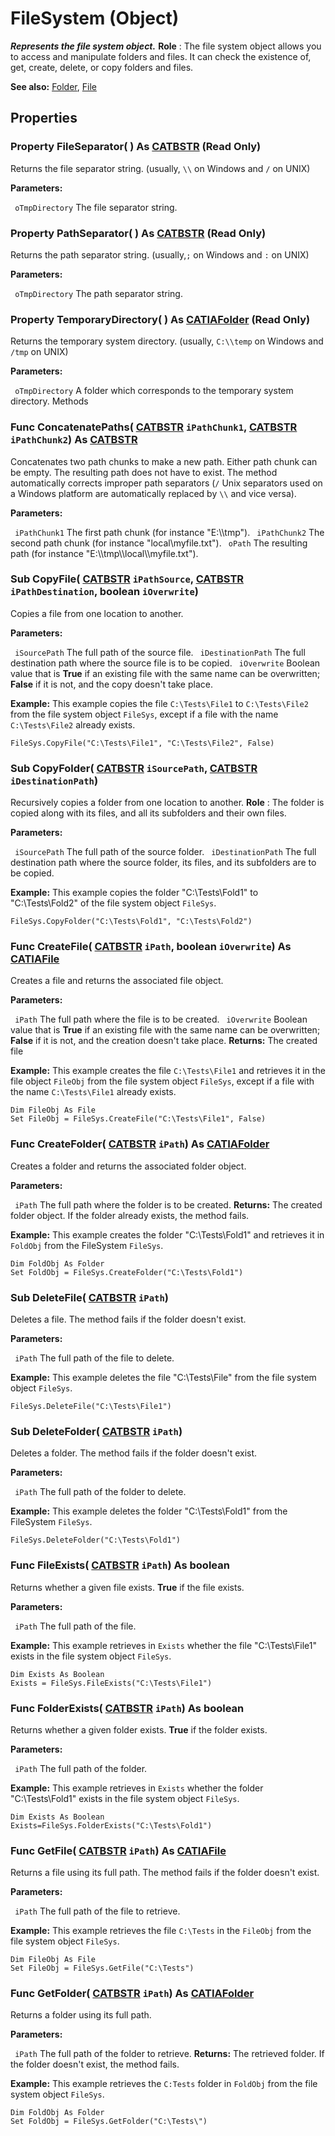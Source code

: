 # FileSystem (Object)

**_Represents the file system object._**
**Role** : The file system object allows you to access and manipulate folders and files. It can check the existence of, get, create, delete, or copy folders and files.

**See also:**      [Folder](../InfInterfaces/interface_Folder_8034.md), [File](../InfInterfaces/interface_File_3552.md)

## Properties

### Property **FileSeparator**( ) As [CATBSTR](../System/typedef_CATBSTR_8129.md) (Read Only)

Returns the file separator string. (usually, `\\` on Windows and `/` on UNIX)

**Parameters:**

` oTmpDirectory`      The file separator string.

### Property **PathSeparator**( ) As [CATBSTR](../System/typedef_CATBSTR_8129.md) (Read Only)

Returns the path separator string. (usually,`;` on Windows and `:` on UNIX)

**Parameters:**

` oTmpDirectory`      The path separator string.

### Property **TemporaryDirectory**( ) As [CATIAFolder](../InfInterfaces/interface_Folder_8034.md) (Read Only)

Returns the temporary system directory. (usually, `C:\\temp` on Windows and `/tmp` on UNIX)

**Parameters:**

` oTmpDirectory`      A folder which corresponds to the temporary system directory.
Methods

### Func **ConcatenatePaths**( [CATBSTR](../System/typedef_CATBSTR_8129.md)  `iPathChunk1`,  [CATBSTR](../System/typedef_CATBSTR_8129.md)  `iPathChunk2`) As [CATBSTR](../System/typedef_CATBSTR_8129.md)

Concatenates two path chunks to make a new path. Either path chunk can be empty. The resulting path does not have to exist. The method automatically corrects improper path separators (`/` Unix separators used on a Windows platform are automatically replaced by `\\` and vice versa).

**Parameters:**

` iPathChunk1`      The first path chunk (for instance "E:\\\tmp").
` iPathChunk2`      The second path chunk (for instance "local\myfile.txt").
` oPath`      The resulting path (for instance "E:\\\tmp\\\local\\\myfile.txt").

### Sub **CopyFile**( [CATBSTR](../System/typedef_CATBSTR_8129.md)  `iPathSource`,  [CATBSTR](../System/typedef_CATBSTR_8129.md)  `iPathDestination`,  boolean  `iOverwrite`)

Copies a file from one location to another.

**Parameters:**

` iSourcePath`      The full path of the source file.
` iDestinationPath`      The full destination path where the source file is to be copied.
` iOverwrite`      Boolean value that is **True** if an existing file with the same name can be overwritten; **False** if it is not, and the copy doesn't take place.

**Example:**      This example copies the file `C:\Tests\File1` to `C:\Tests\File2` from the file system object `FileSys`, except if a file with the name `C:\Tests\File2` already exists.

```VBScript
FileSys.CopyFile("C:\Tests\File1", "C:\Tests\File2", False)

```

### Sub **CopyFolder**( [CATBSTR](../System/typedef_CATBSTR_8129.md)  `iSourcePath`,  [CATBSTR](../System/typedef_CATBSTR_8129.md)  `iDestinationPath`)

Recursively copies a folder from one location to another. **Role** : The folder is copied along with its files, and all its subfolders and their own files.

**Parameters:**

` iSourcePath`      The full path of the source folder.
` iDestinationPath`      The full destination path where the source folder, its files, and its subfolders are to be copied.

**Example:**      This example copies the folder "C:\Tests\Fold1" to "C:\Tests\Fold2" of the file system object `FileSys`.

```VBScript
FileSys.CopyFolder("C:\Tests\Fold1", "C:\Tests\Fold2")

```

### Func **CreateFile**( [CATBSTR](../System/typedef_CATBSTR_8129.md)  `iPath`,  boolean  `iOverwrite`) As [CATIAFile](../InfInterfaces/interface_File_3552.md)

Creates a file and returns the associated file object.

**Parameters:**

` iPath`      The full path where the file is to be created.
` iOverwrite`      Boolean value that is **True** if an existing file with the same name can be overwritten; **False** if it is not, and the creation doesn't take place.
**Returns:**      The created file

**Example:**      This example creates the file `C:\Tests\File1` and retrieves it in the file object `FileObj` from the file system object `FileSys`, except if a file with the name `C:\Tests\File1` already exists.

```VBScript
Dim FileObj As File
Set FileObj = FileSys.CreateFile("C:\Tests\File1", False)

```

### Func **CreateFolder**( [CATBSTR](../System/typedef_CATBSTR_8129.md)  `iPath`) As [CATIAFolder](../InfInterfaces/interface_Folder_8034.md)

Creates a folder and returns the associated folder object.

**Parameters:**

` iPath`      The full path where the folder is to be created.
**Returns:**      The created folder object. If the folder already exists, the method fails.

**Example:**      This example creates the folder "C:\Tests\Fold1" and retrieves it in `FoldObj` from the FileSystem `FileSys`.

```VBScript
Dim FoldObj As Folder
Set FoldObj = FileSys.CreateFolder("C:\Tests\Fold1")

```

### Sub **DeleteFile**( [CATBSTR](../System/typedef_CATBSTR_8129.md)  `iPath`)

Deletes a file.
The method fails if the folder doesn't exist.

**Parameters:**

` iPath`      The full path of the file to delete.

**Example:**      This example deletes the file "C:\Tests\File" from the file system object `FileSys`.

```VBScript
FileSys.DeleteFile("C:\Tests\File1")

```

### Sub **DeleteFolder**( [CATBSTR](../System/typedef_CATBSTR_8129.md)  `iPath`)

Deletes a folder.
The method fails if the folder doesn't exist.

**Parameters:**

` iPath`      The full path of the folder to delete.

**Example:**      This example deletes the folder "C:\Tests\Fold1" from the FileSystem `FileSys`.

```VBScript
FileSys.DeleteFolder("C:\Tests\Fold1")

```

### Func **FileExists**( [CATBSTR](../System/typedef_CATBSTR_8129.md)  `iPath`) As boolean

Returns whether a given file exists.
**True** if the file exists.

**Parameters:**

` iPath`      The full path of the file.

**Example:**      This example retrieves in `Exists` whether the file "C:\Tests\File1" exists in the file system object `FileSys`.

```VBScript
Dim Exists As Boolean
Exists = FileSys.FileExists("C:\Tests\File1")

```

### Func **FolderExists**( [CATBSTR](../System/typedef_CATBSTR_8129.md)  `iPath`) As boolean

Returns whether a given folder exists.
**True** if the folder exists.

**Parameters:**

` iPath`      The full path of the folder.

**Example:**      This example retrieves in `Exists` whether the folder "C:\Tests\Fold1" exists in the file system object `FileSys`.

```VBScript
Dim Exists As Boolean
Exists=FileSys.FolderExists("C:\Tests\Fold1")

```

### Func **GetFile**( [CATBSTR](../System/typedef_CATBSTR_8129.md)  `iPath`) As [CATIAFile](../InfInterfaces/interface_File_3552.md)

Returns a file using its full path.
The method fails if the folder doesn't exist.

**Parameters:**

` iPath`      The full path of the file to retrieve.

**Example:**      This example retrieves the file `C:\Tests` in the `FileObj` from the file system object `FileSys`.

```VBScript
Dim FileObj As File
Set FileObj = FileSys.GetFile("C:\Tests")

```

### Func **GetFolder**( [CATBSTR](../System/typedef_CATBSTR_8129.md)  `iPath`) As [CATIAFolder](../InfInterfaces/interface_Folder_8034.md)

Returns a folder using its full path.

**Parameters:**

` iPath`      The full path of the folder to retrieve.
**Returns:**      The retrieved folder. If the folder doesn't exist, the method fails.

**Example:**      This example retrieves the `C:Tests` folder in `FoldObj` from the file system object `FileSys`.

```VBScript
Dim FoldObj As Folder
Set FoldObj = FileSys.GetFolder("C:\Tests\")

```